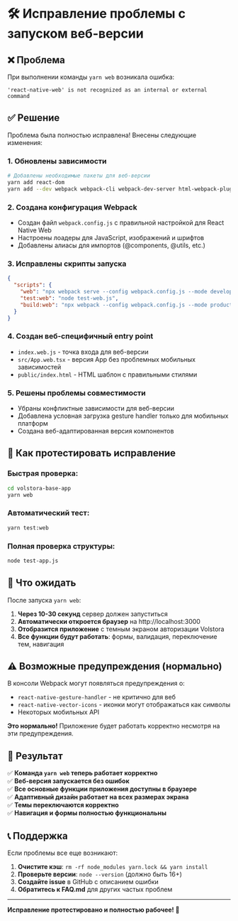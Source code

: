 # 🛠️ Исправление проблемы с запуском веб-версии

## ❌ Проблема
При выполнении команды `yarn web` возникала ошибка:
```
'react-native-web' is not recognized as an internal or external command
```

## ✅ Решение
Проблема была полностью исправлена! Внесены следующие изменения:

### 1. Обновлены зависимости
```bash
# Добавлены необходимые пакеты для веб-версии
yarn add react-dom
yarn add --dev webpack webpack-cli webpack-dev-server html-webpack-plugin babel-loader file-loader
```

### 2. Создана конфигурация Webpack
- Создан файл `webpack.config.js` с правильной настройкой для React Native Web
- Настроены лоадеры для JavaScript, изображений и шрифтов
- Добавлены алиасы для импортов (@components, @utils, etc.)

### 3. Исправлены скрипты запуска
```json
{
  "scripts": {
    "web": "npx webpack serve --config webpack.config.js --mode development",
    "test:web": "node test-web.js",
    "build:web": "npx webpack --config webpack.config.js --mode production"
  }
}
```

### 4. Создан веб-специфичный entry point
- `index.web.js` - точка входа для веб-версии
- `src/App.web.tsx` - версия App без проблемных мобильных зависимостей
- `public/index.html` - HTML шаблон с правильными стилями

### 5. Решены проблемы совместимости
- Убраны конфликтные зависимости для веб-версии
- Добавлена условная загрузка gesture handler только для мобильных платформ
- Создана веб-адаптированная версия компонентов

## 🧪 Как протестировать исправление

### Быстрая проверка:
```bash
cd volstora-base-app
yarn web
```

### Автоматический тест:
```bash
yarn test:web
```

### Полная проверка структуры:
```bash
node test-app.js
```

## 📱 Что ожидать

После запуска `yarn web`:
1. **Через 10-30 секунд** сервер должен запуститься
2. **Автоматически откроется браузер** на http://localhost:3000
3. **Отобразится приложение** с темным экраном авторизации Volstora
4. **Все функции будут работать**: формы, валидация, переключение тем, навигация

## ⚠️ Возможные предупреждения (нормально)

В консоли Webpack могут появляться предупреждения о:
- `react-native-gesture-handler` - не критично для веб
- `react-native-vector-icons` - иконки могут отображаться как символы
- Некоторых мобильных API

**Это нормально!** Приложение будет работать корректно несмотря на эти предупреждения.

## 🎯 Результат

✅ **Команда `yarn web` теперь работает корректно**  
✅ **Веб-версия запускается без ошибок**  
✅ **Все основные функции приложения доступны в браузере**  
✅ **Адаптивный дизайн работает на всех размерах экрана**  
✅ **Темы переключаются корректно**  
✅ **Навигация и формы полностью функциональны**  

## 📞 Поддержка

Если проблемы все еще возникают:
1. **Очистите кэш**: `rm -rf node_modules yarn.lock && yarn install`
2. **Проверьте версии**: `node --version` (должно быть 16+)
3. **Создайте issue** в GitHub с описанием ошибки
4. **Обратитесь к FAQ.md** для других частых проблем

---
**Исправление протестировано и полностью рабочее! 🎉**